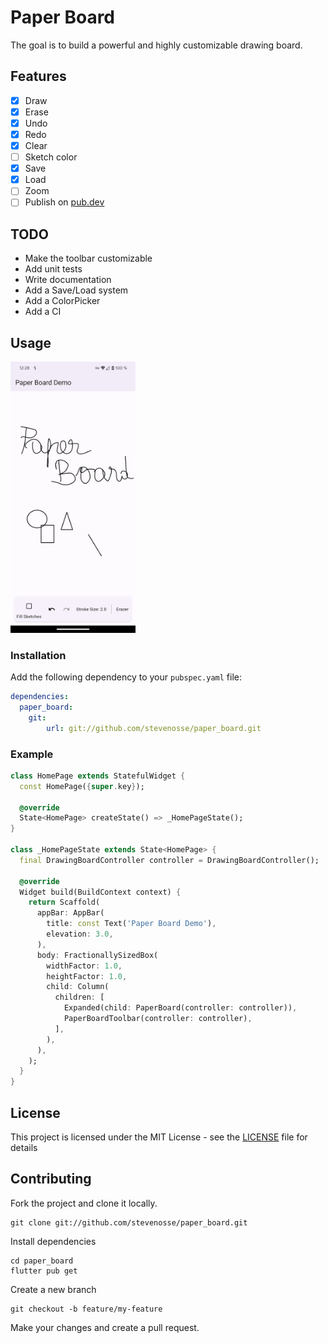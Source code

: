 # Paper Board

The goal is to build a powerful and highly customizable drawing board.

## Features
- [x] Draw
- [x] Erase
- [x] Undo
- [x] Redo
- [x] Clear
- [ ] Sketch color
- [x] Save
- [x] Load
- [ ] Zoom
- [ ] Publish on [pub.dev](https://pub.dev/)
 
## TODO
- Make the toolbar customizable
- Add unit tests
- Write documentation
- Add a Save/Load system
- Add a ColorPicker
- Add a CI

## Usage

<img src="screenshots/1.png" width="200" />

### Installation

Add the following dependency to your `pubspec.yaml` file:

```yaml
dependencies:
  paper_board: 
    git:
        url: git://github.com/stevenosse/paper_board.git
```

### Example

```dart
class HomePage extends StatefulWidget {
  const HomePage({super.key});

  @override
  State<HomePage> createState() => _HomePageState();
}

class _HomePageState extends State<HomePage> {
  final DrawingBoardController controller = DrawingBoardController();

  @override
  Widget build(BuildContext context) {
    return Scaffold(
      appBar: AppBar(
        title: const Text('Paper Board Demo'),
        elevation: 3.0,
      ),
      body: FractionallySizedBox(
        widthFactor: 1.0,
        heightFactor: 1.0,
        child: Column(
          children: [
            Expanded(child: PaperBoard(controller: controller)),
            PaperBoardToolbar(controller: controller),
          ],
        ),
      ),
    );
  }
}
```

## License

This project is licensed under the MIT License - see the [LICENSE](LICENSE) file for details

## Contributing

Fork the project and clone it locally.

```shell
git clone git://github.com/stevenosse/paper_board.git
```

Install dependencies

```shell
cd paper_board
flutter pub get
```

Create a new branch

```shell
git checkout -b feature/my-feature
```

Make your changes and create a pull request.
